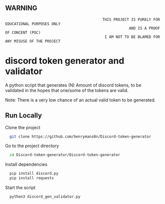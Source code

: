 
## WARNING



                                                THIS PROJECT IS PURELY FOR EDUCATIONAL PURPOSES ONLY 
                                                            AND IS A PROOF OF CONCENT (POC)
                                                 I AM NOT TO BE BLAMED FOR ANY MISUSE OF THE PROJECT
# discord token generator and validator

A python script that generates (N) Amount of discord tokens, to be validated in the hopes that one/some of the tokens are valid.

Note: There is a very low chance of an actual valid token to be generated.

## Run Locally

Clone the project

```bash
  git clone https://github.com/henrymans0n/Discord-token-generator
```

Go to the project directory

```bash
  cd Discord-token-generator/Discord-token-generator
```

Install dependencies

```bash
  pip install discord.py
  pip install requests
```

Start the script

```bash
  python3 discord_gen_validator.py
```


